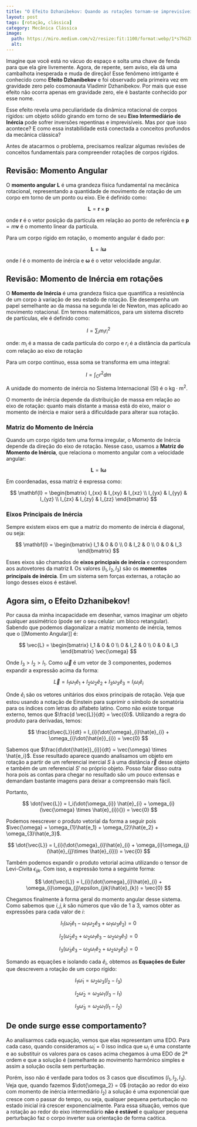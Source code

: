 ```yaml
---
title: "O Efeito Dzhanibekov: Quando as rotações tornam-se imprevisíveis"
layout: post
tags: [rotação, clássica]
category: Mecânica Clássica
image:
  path: https://miro.medium.com/v2/resize:fit:1100/format:webp/1*s7hGZ0JTaUNh9dw_Z4jeng.gif
  alt: 
---
```


Imagine que você está no vácuo do espaço e solta uma chave de fenda para que ela gire livremente. Agora, de repente, sem aviso, ela dá uma cambalhota inesperada e muda de direção! Esse fenômeno intrigante é conhecido como **Efeito Dzhanibekov** e foi observado pela primeira vez em gravidade zero pelo cosmonauta Vladimir Dzhanibekov. Por mais que esse efeito não ocorra apenas em gravidade zero, ele é bastante conhecido por esse nome.

Esse efeito revela uma peculiaridade da dinâmica rotacional de corpos rígidos: um objeto sólido girando em torno de seu **Eixo Intermediário de Inércia** pode sofrer inversões repentinas e imprevisíveis. Mas por que isso acontece? E como essa instabilidade está conectada a conceitos profundos da mecânica clássica?

Antes de atacarmos o problema, precisamos realizar algumas revisões de conceitos fundamentais para compreender rotações de corpos rígidos.

## Revisão: Momento Angular

O $\textbf{momento angular}$ $\mathbf{L}$ é uma grandeza física fundamental na mecânica rotacional, representando a quantidade de movimento de rotação de um corpo em torno de um ponto ou eixo. Ele é definido como:

$$
\mathbf{L} = \mathbf{r} \times \mathbf{p}
$$

onde $\mathbf{r}$ é o vetor posição da partícula em relação ao ponto de referência e $\mathbf{p} = m\mathbf{v}$ é o momento linear da partícula.

Para um corpo rígido em rotação, o momento angular é dado por:

$$
\mathbf{L} = I \boldsymbol{\omega}
$$

onde $I$ é o momento de inércia e $\boldsymbol{\omega}$ é o vetor velocidade angular.

## Revisão: Momento de Inércia em rotações

O **Momento de Inércia** é uma grandeza física que quantifica a resistência de um corpo à variação de seu estado de rotação. Ele desempenha um papel semelhante ao da massa na segunda lei de Newton, mas aplicado ao movimento rotacional. Em termos matemáticos, para um sistema discreto de partículas, ele é definido como:

$$
I = \sum_{i} m_i r_i^2
$$

onde: $m_i$ é a massa de cada partícula do corpo e $r_{i}$ é a distância da partícula com relação ao eixo de rotação

Para um corpo contínuo, essa soma se transforma em uma integral:

$$
I = \int_C r^2 dm
$$

A unidade do momento de inércia no Sistema Internacional (SI) é o $\text{kg} \cdot \text{m}^2$.

O momento de inércia depende da distribuição de massa em relação ao eixo de rotação: quanto mais distante a massa está do eixo, maior o momento de inércia e maior será a dificuldade para alterar sua rotação.

### Matriz do Momento de Inércia

Quando um corpo rígido tem uma forma irregular, o Momento de Inércia depende da direção do eixo de rotação. Nesse caso, usamos a **Matriz do Momento de Inércia**, que relaciona o momento angular com a velocidade angular:

$$
\mathbf{L} = \mathbf{I} \boldsymbol{\omega}
$$

Em coordenadas, essa matriz é expressa como:

$$
\mathbf{I} =
\begin{bmatrix}
I_{xx} & I_{xy} & I_{xz} \\
I_{yx} & I_{yy} & I_{yz} \\
I_{zx} & I_{zy} & I_{zz}
\end{bmatrix}
$$

### Eixos Principais de Inércia

Sempre existem eixos em que a matriz do momento de inércia é diagonal, ou seja:

$$
\mathbf{I} =
\begin{bmatrix}
I_1 & 0 & 0 \\
0 & I_2 & 0 \\
0 & 0 & I_3
\end{bmatrix}
$$

Esses eixos são chamados de $\textbf{eixos principais de inércia}$ e correspondem aos autovetores da matriz $\mathbf{I}$. Os valores $( I_1, I_2, I_3)$ são os $\textbf{momentos principais de inércia}$. Em um sistema sem forças externas, a rotação ao longo desses eixos é estável.

## Agora sim, o Efeito Dzhanibekov!

Por causa da minha incapacidade em desenhar, vamos imaginar um objeto qualquer assimétrico (pode ser o seu celular: um bloco retangular). Sabendo que podemos diagonalizar a matriz momento de inércia, temos que o [[Momento Angular]] é:

$$
\vec{L} =
\begin{bmatrix}
I_1 & 0 & 0 \\
0 & I_2 & 0 \\
0 & 0 & I_3
\end{bmatrix} \vec{\omega}
$$

Onde $I_{3} > I_{2} > I_{1}$. Como $\vec{\omega}$ é um vetor de 3 componentes, podemos expandir a expressão acima da forma:

$$
\vec{L} = I_{1}\omega_{1}\hat{e}_{1} + I_{2}\omega_{2}\hat{e}_{2} + I_{3}\omega_{3}\hat{e}_{3} = I_{i}\omega_{i}\hat{e}_{i}
$$

Onde $\hat{e}_{i}$ são os vetores unitários dos eixos principais de rotação. Veja que estou usando a notação de Einstein para suprimir o símbolo de somatória para os índices com letras do alfabeto latino.
Como não existe torque externo, temos que $\frac{d \vec{L}}{dt} = \vec{0}$. Utilizando a regra do produto para derivadas, temos:

$$
\frac{d\vec{L}}{dt} = I_{i}(\dot{\omega}_{i}\hat{e}_{i} + \omega_{i}\dot{\hat{e}}_{i}) = \vec{0}
$$

Sabemos que $\frac{d\dot{\hat{e}}_{i}}{dt} = \vec{\omega} \times \hat{e_i}$. Esse resultado aparece quando analisamos um objeto em rotação a partir de um referencial inercial $S$ à uma distância $\vec{r}$ desse objeto e também de um referencial $S'$ no próprio objeto. Posso falar disso outra hora pois as contas para chegar no resultado são um pouco extensas e demandam bastante imagens para deixar a compreensão mais fácil.

Portanto,

$$
\dot{\vec{L}} = I_i(\dot{\omega_{i}} \hat{e}_{i} + \omega_{i}(\vec{\omega} \times \hat{e}_{i}){}) = \vec{0}
$$

Podemos reescrever o produto vetorial da forma a seguir pois $\vec{\omega} = \omega_{1}\hat{e_1} + \omega_{2}\hat{e_2} + \omega_{3}\hat{e_3}$.

$$
\dot{\vec{L}} = I_{i}(\dot{\omega}_{i}\hat{e}_{i} + \omega_{i}\omega_{j}(\hat{e}_{j}\times  \hat{e}_{i})) = \vec{0}
$$

Também podemos expandir o produto vetorial acima utilizando o tensor de Levi-Civita $\epsilon_{ijk}$. Com isso, a expressão toma a seguinte forma:

$$
\dot{\vec{L}} = I_{i}(\dot{\omega}_{i}\hat{e}_{i} + \omega_{i}\omega_{j}\epsilon_{jik}\hat{e}_{k}) = \vec{0}
$$

Chegamos finalmente à forma geral do momento angular desse sistema. Como sabemos que $i, j, k$ são números que vão de 1 a 3, vamos obter as expressões para cada valor de $i$:

$$
I_{1}(\dot{\omega}_{1}\hat{e}_{1} - \omega_{1}\omega_{2}\hat{e}_{3} + \omega_{1}\omega_{3}\hat{e}_{2}) = 0
$$

$$
I_{2}(\dot{\omega}_{2}\hat{e}_{2} + \omega_{2}\omega_{1}\hat{e}_{3} - \omega_{2}\omega_{3}\hat{e}_{1}) = 0
$$

$$
I_{3}(\dot{\omega}_{3}\hat{e}_{3} - \omega_{3}\omega_{!}\hat{e}_{2} + \omega_{2}\omega_{3}\hat{e}_{2}) = 0
$$

Somando as equações e isolando cada $\hat{e}_i$, obtemos as **Equações de Euler** que descrevem a rotação de um corpo rígido:

$$
I_{1}\dot{\omega}_{1} = \omega_{2}\omega_{3}(I_{2} - I_{3})
$$

$$
I_{2}\dot{\omega}_{2} = \omega_{3}\omega_{1}(I_{3} - I_{1})
$$

$$
I_{3}\dot{\omega}_{3} = \omega_{2}\omega_{1}(I_{1} - I_{2})
$$

## De onde surge esse comportamento?

Ao analisarmos cada equação, vemos que elas representam uma EDO. Para cada caso, quando consideramos $\dot{\omega}_{i} = 0$ isso indica que $\omega _i$ é uma constante e ao substituir os valores para os casos acima chegamos à uma EDO de 2ª ordem e que a solução é (semelhante ao movimento harmônico simples e assim a solução oscila sem perturbação.

Porém, isso não é verdade para todos os 3 casos que discutimos ($I_{1},  I_{2}, I_{3}$). Veja que, quando fazemos $\dot{\omega_2} = 0$ (rotação ao redor do eixo com momento de inércia intermediário $I_{2}$) a solução é uma exponencial que cresce com o passar do tempo, ou seja, qualquer pequena perturbação no estado inicial irá crescer exponencialmente. Para essa situação, vemos que a rotação ao redor do eixo intermediário **não é estável** e qualquer pequena perturbação faz o corpo inverter sua orientação de forma caótica.


